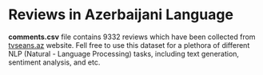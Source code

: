 # Reviews in Azerbaijani Language

**comments.csv** file contains 9332 reviews which have been collected from <a href="https://tvseans.az">tvseans.az</a> website. Fell free to use this dataset for a plethora of different NLP (Natural - Language Processing) tasks, including text generation, sentiment analysis, and etc.
